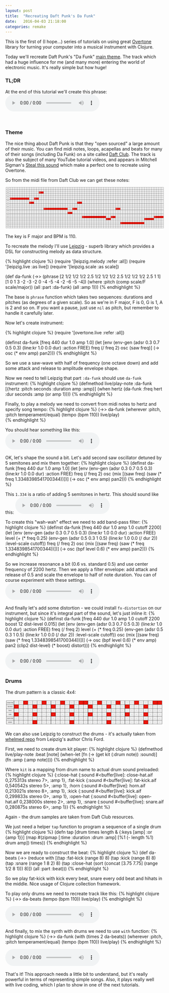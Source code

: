 ```yaml
---
layout: post
title:  "Recreating Daft Punk's Da Funk"
date:   2016-04-03 21:18:00
categories: remake
---
```


This is the first of (I hope...) series of tutorials on using great [Overtone](http://overtone.github.io/) library for turning your computer into a musical instrument with Clojure.

Today we'll recreate Daft Punk's "Da Funk" [main theme](https://youtu.be/mmi60Bd4jSs?t=9). The track which had a huge influence for me (and many more) entering the world of electronic music. It's really simple but how huge!

### TL;DR
At the end of this tutorial we'll create this phrase:
<audio controls>
	<source src="/assets/sounds/all.ogg"/>
</audio>

<br/>

### Theme

The nice thing about Daft Punk is that they "open sourced" a large amount of their music. You can find midi notes, loops, acapellas and beats for many of their songs (including Da Funk) on a site called [Daft Club](http://daft.club/daftabase). The track is also the subject of many YouTube tutorial videos, and appears in Mitchell Sigman's [Steal this sound](http://www.amazon.com/Keyboard-Presents-Steal-This-Sound/dp/1423492811) which make a perfect one to recreate using Overtone.

So from the midi file from Daft Club we can get these notes:

![notes](/assets/images/da-funk.png)

The key is F major and BPM is 110.

To recreate the melody I'll use [Leipzig](https://github.com/ctford/leipzig) - superb library which provides a DSL for constructing melody as data structure.

{% highlight clojure %}
(require '[leipzig.melody :refer :all])
(require '[leipzig.live :as live])
(require '[leipzig.scale :as scale])

(def da-funk
  (->> (phrase [2 1/2 1/2 1/2 2.5 1/2 1/2 1/2 2.5 1/2 1/2 1/2 2.5 1 1]
               [1 0 1 3 -2 -3 -2 0 -4 -5 -4 -2 -6 -5 -4])
       (where :pitch (comp scale/F scale/major))
       (all :part :da-funk)
       (all :amp 1)))
{% endhighlight %}

The base is `phrase` function which takes two sequences: durations and pitches (as degrees of a given scale). So as we're in F major, F is 0, G is 1, A is 2 and so on. If you want a pause, just use `nil` as pitch, but remember to handle it carefully later.

Now let's create instrument:

{% highlight clojure %}
(require '[overtone.live :refer :all])

(definst da-funk [freq 440 dur 1.0 amp 1.0]
   (let [env (env-gen (adsr 0.3 0.7 0.5 0.3)
	                    (line:kr 1.0 0.0 dur) :action FREE)
         freq (/ freq 2)
         osc (saw freq)]
     (-> osc (* env amp) pan2)))
{% endhighlight %}

So we use a saw-wave with half of frequency (one octave down) and add some attack and release to amplitude envelope shape.

Now we need to tell Leipzig that part `:da-funk` should use `da-funk` instrument:
{% highlight clojure %}
(defmethod live/play-note :da-funk [{hertz :pitch seconds :duration amp :amp}]
  (when hertz (da-funk :freq hert :dur seconds :amp (or amp 1))))
{% endhighlight %}

Finally, to play a melody we need to convert from midi notes to hertz and specify song tempo:
{% highlight clojure %}
(->> da-funk
    (wherever :pitch, :pitch temperament/equal)
    (tempo (bpm 110))
    live/play)		
{% endhighlight %}

You should hear something like this:
<audio controls>
	<source src="/assets/sounds/synth1.ogg"/>
</audio>

OK, let's shape the sound a bit. Let's add second saw oscillator detuned by 5 semitones and mix them together:
{% highlight clojure %}
(definst da-funk [freq 440 dur 1.0 amp 1.0]
   (let [env (env-gen (adsr 0.3 0.7 0.5 0.3) (line:kr 1.0 0.0 dur) :action FREE)
         freq (/ freq 2)
         osc (mix [(saw freq)
                   (saw (* freq 1.3348398541700344))])]
     (-> osc
         (* env amp)
         pan2)))
{% endhighlight %}

This `1.334` is a ratio of adding 5 semitones in hertz. This should sound like this:
<audio controls>
	<source src="/assets/sounds/synth2.ogg"/>
</audio>

To create this "wah-wah" effect we need to add band-pass filter:
{% highlight clojure %}
(definst da-funk [freq 440 dur 1.0 amp 1.0 cutoff 2200]
   (let [env (env-gen (adsr 0.3 0.7 0.5 0.3) (line:kr 1.0 0.0 dur) :action FREE)
         level (+ (* freq 0.25)
                  (env-gen (adsr 0.5 0.3 1 0.5) (line:kr 1.0 0.0 (/ dur 2)) :level-scale cutoff))
         freq (/ freq 2)
         osc (mix [(saw freq)
                   (saw (* freq 1.3348398541700344))])]
     (-> osc
         (bpf level 0.6)
         (* env amp)
         pan2)))
{% endhighlight %}

So we increase resonance a bit (0.6 vs. standard 0.5) and use center frequency of 2200 hertz. Then we apply a filter envelope: add attack and release of 0.5 and scale the envelope to half of note duration. You can of course experiment with these settings.
<audio controls>
	<source src="/assets/sounds/synth3.ogg"/>
</audio>

And finally let's add some distortion - we could install `fx-distortion` on our instrument, but since it's integral part of the sound, let's just inline it:
{% highlight clojure %}
(definst da-funk [freq 440 dur 1.0 amp 1.0 cutoff 2200 boost 12 dist-level 0.015]
   (let [env (env-gen (adsr 0.3 0.7 0.5 0.3) (line:kr 1.0 0.0 dur) :action FREE)
         freq (/ freq 2)
         level (+ (* freq 0.25)
                  (env-gen (adsr 0.5 0.3 1 0.5) (line:kr 1.0 0.0 (/ dur 2)) :level-scale cutoff))
         osc (mix [(saw freq)
                   (saw (* freq 1.3348398541700344))])]
     (-> osc
         (bpf level 0.6)
         (* env amp)
         pan2
         (clip2 dist-level)
         (* boost)
         distort)))
{% endhighlight %}

<audio controls>
	<source src="/assets/sounds/synth4.ogg"/>
</audio>

<br/>

### Drums

The drum pattern is a classic 4x4:

![drums](/assets/images/da-funk-beats.png)

We can also use Leipzig to construct the drums - it's actually taken from [whelmed repo](https://github.com/ctford/whelmed/blob/f937e74f150ed594c2d862834cf5ed41deb80f5a/src/whelmed/songs/love_and_fear.clj#L18) from Leipzig's author Chris Ford.

First, we need to create drum kit player:
{% highlight clojure %}
(defmethod live/play-note :beat [note]
  (when-let [fn (-> (get kit (:drum note)) :sound)]
    (fn :amp (:amp note))))
{% endhighlight %}

Where `kit` is a mapping from drum name to actual drum sound preloaded:
{% highlight clojure %}
{:close-hat {:sound #<buffer[live]: close-hat.aif 0,275313s stereo 7>, :amp 1},
 :fat-kick {:sound #<buffer[live]: fat-kick.aif 0,540542s stereo 5>, :amp 1},
 :horn {:sound #<buffer[live]: horn.aif 0,213021s stereo 8>, :amp 1},
 :kick {:sound #<buffer[live]: kick.aif 0,299833s stereo 0>, :amp 1},
 :open-hat {:sound #<buffer[live]: open-hat.aif 0,238000s stereo 2>, :amp 1},
 :snare {:sound #<buffer[live]: snare.aif 0,280875s stereo 6>, :amp 1}}
{% endhighlight %}

Again - the drum samples are taken from Daft Club resources.

We just need a helper `tap` function to program a sequence of a single drum
{% highlight clojure %}
(defn tap [drum times length & {:keys [amp] :or {amp 1}}]
  (map #(zipmap [:time :duration :drum :amp]
                [%1 (- length %1) drum amp]) times))
{% endhighlight %}

Now we are ready to construct the beat:
{% highlight clojure %}
(def da-beats
  (->>
    (reduce with
      [(tap :fat-kick (range 8) 8)
       (tap :kick (range 8) 8)
       (tap :snare (range 1 8 2) 8)
       (tap :close-hat (sort (concat [3.75 7.75] (range 1/2 8 1))) 8)])
    (all :part :beat)))
{% endhighlight %}

So we play fat-kick with kick every beat, snare every odd beat and hihats in the middle. Nice usage of Clojure collection framework.

To play only drums we need to recreate track like this:
{% highlight clojure %}
(->> da-beats
       (tempo (bpm 110))
       live/play)
{% endhighlight %}

<audio controls>
	<source src="/assets/sounds/beat.ogg"/>
</audio>

And finally, to mix the synth with drums we need to use `with` function:
{% highlight clojure %}
(->> da-funk
     (with (times 2 da-beats))
     (wherever :pitch, :pitch temperament/equal)
     (tempo (bpm 110))
     live/play)
{% endhighlight %}

<audio controls>
	<source src="/assets/sounds/all.ogg"/>
</audio>


That's it! This approach needs a little bit to understand, but it's really powerful in terms of representing simple songs. Also, it plays really well with live coding, which I plan to show in one of the next tutorials.
